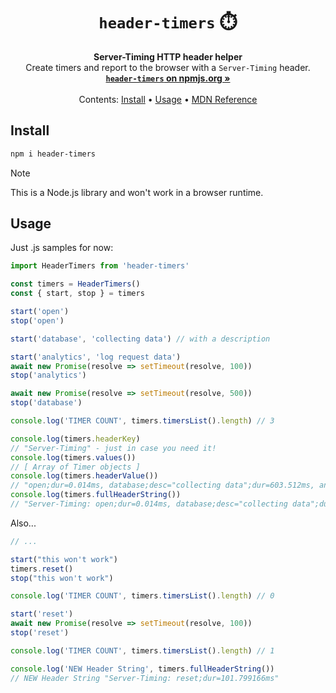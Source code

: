 <h1 align="center"><code>header-timers</code> ⏱️</h1>

<p align="center">
  <strong>Server-Timing HTTP header helper</strong><br>
  Create timers and report to the browser with a <code>Server-Timing</code> header.<br>
  <a href="https://www.npmjs.com/package/header-timers"><strong><code>header-timers</code> on npmjs.org »</strong></a><br>
  <br>
  Contents:
  <a href="#Install">Install</a>
  •
  <a href="#Usage">Usage</a>
  •
  <a href="https://developer.mozilla.org/en-US/docs/Web/HTTP/Headers/Server-Timing">MDN Reference</a>
</p>

## Install

```sh
npm i header-timers
```

> [!NOTE]  
> This is a Node.js library and won't work in a browser runtime.

## Usage

Just .js samples for now:

```js
import HeaderTimers from 'header-timers'

const timers = HeaderTimers()
const { start, stop } = timers

start('open')
stop('open')

start('database', 'collecting data') // with a description

start('analytics', 'log request data')
await new Promise(resolve => setTimeout(resolve, 100))
stop('analytics')

await new Promise(resolve => setTimeout(resolve, 500))
stop('database')

console.log('TIMER COUNT', timers.timersList().length) // 3

console.log(timers.headerKey)
// "Server-Timing" - just in case you need it!
console.log(timers.values())
// [ Array of Timer objects ]
console.log(timers.headerValue()) 
// "open;dur=0.014ms, database;desc="collecting data";dur=603.512ms, analytics;desc="log request data";dur=101.475709ms"
console.log(timers.fullHeaderString())
// "Server-Timing: open;dur=0.014ms, database;desc="collecting data";dur=603.512ms, analytics;desc="log request data";dur=101.475709ms"
```

Also...

```js
// ...

start("this won't work")
timers.reset()
stop("this won't work")

console.log('TIMER COUNT', timers.timersList().length) // 0

start('reset')
await new Promise(resolve => setTimeout(resolve, 100))
stop('reset')

console.log('TIMER COUNT', timers.timersList().length) // 1

console.log('NEW Header String', timers.fullHeaderString())
// NEW Header String "Server-Timing: reset;dur=101.799166ms"
```
